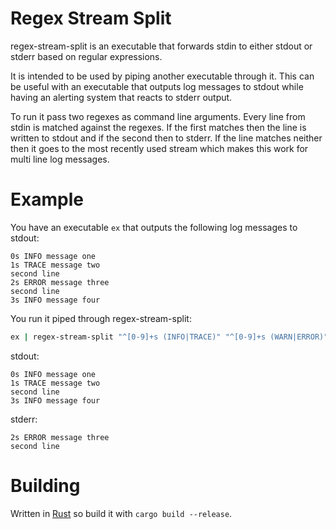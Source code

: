 # Regex Stream Split

regex-stream-split is an executable that forwards stdin to either stdout or stderr based on regular
expressions.

It is intended to be used by piping another executable through it. This can be useful with an
executable that outputs log messages to stdout while having an alerting system that reacts to stderr
output.

To run it pass two regexes as command line arguments. Every line from stdin is matched against the
regexes. If the first matches then the line is written to stdout and if the second then to stderr.
If the line matches neither then it goes to the most recently used stream which makes this
work for multi line log messages.

# Example

You have an executable `ex` that outputs the following log messages to stdout:

```
0s INFO message one
1s TRACE message two
second line
2s ERROR message three
second line
3s INFO message four
```

You run it piped through regex-stream-split:

```sh
ex | regex-stream-split "^[0-9]+s (INFO|TRACE)" "^[0-9]+s (WARN|ERROR)"
```

stdout:

```
0s INFO message one
1s TRACE message two
second line
3s INFO message four
```

stderr:

```
2s ERROR message three
second line
```

# Building

Written in [Rust](https://www.rust-lang.org/) so build it with `cargo build --release`.
